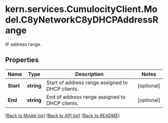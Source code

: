 # kern.services.CumulocityClient.Model.C8yNetworkC8yDHCPAddressRange
IP address range.

## Properties

Name | Type | Description | Notes
------------ | ------------- | ------------- | -------------
**Start** | **string** | Start of address range assigned to DHCP clients. | [optional] 
**End** | **string** | End of address range assigned to DHCP clients. | [optional] 

[[Back to Model list]](../README.md#documentation-for-models) [[Back to API list]](../README.md#documentation-for-api-endpoints) [[Back to README]](../README.md)

